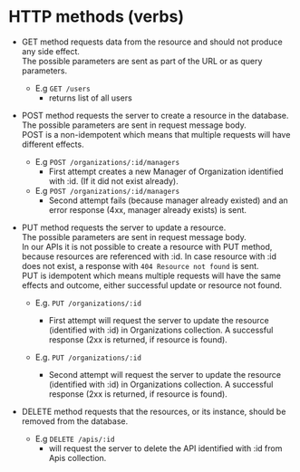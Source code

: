 # HTTP methods \(verbs\)

* GET method requests data from the resource and should not produce any side effect.  
  The possible parameters are sent as part of the URL or as query parameters.

  * E.g `GET /users`
    * returns list of all users

* POST method requests the server to create a resource in the database.  
  The possible parameters are sent in request message body.  
  POST is a non-idempotent which means that multiple requests will have different effects.

  * E.g `POST /organizations/:id/managers`
    * First attempt creates a new Manager of Organization identified with :id. \(If it did not exist already\).
  * E.g `POST /organizations/:id/managers`
    * Second attempt fails \(because manager already existed\) and an error response \(4xx, manager already exists\) is sent.

* PUT method requests the server to update a resource.  
  The possible parameters are sent in request message body.  
  In our APIs it is not possible to create a resource with PUT method, because resources are referenced with :id. In case resource with :id does not exist, a response with `404 Resource not found` is sent.  
  PUT is idempotent which means multiple requests will have the same effects and outcome, either successful update or  resource not found.

  * E.g. `PUT /organizations/:id`

    * First attempt will request the server to update the resource \(identified with :id\) in Organizations collection. A successful response \(2xx is returned, if resource is found\).

  * E.g. `PUT /organizations/:id`

    * Second attempt will request the server to update the resource \(identified with :id\) in Organizations collection. A successful response \(2xx is returned, if resource is found\).

* DELETE method requests that the resources, or its instance, should be removed from the database. 
  * E.g `DELETE /apis/:id` 
    * will request the server to delete the API identified with :id from Apis collection.



